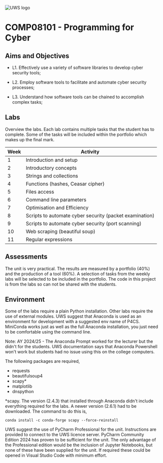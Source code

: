 <img alt="UWS logo" src="\resources\UniWestScotland.jpg" title="UWS logo"/>

# COMP08101 - Programming for Cyber

## Aims and Objectives

- L1. Effectively use a variety of software libraries to develop cyber security tools;​

- L2. Employ software tools to facilitate and automate cyber security processes;​

- L3. Understand how software tools can be chained to accomplish complex tasks;

## Labs
Overview the labs. Each lab contains multiple tasks that the student has to complete. Some of
the tasks will be included within the portfolio which makes up the final mark.

| Week | Activity                                                |
|------|---------------------------------------------------------|
| 1    | Introduction and setup                                  | 
| 2    | Introductory concepts                                   |
| 3    | Strings and collections                                 |
| 4    | Functions (hashes, Ceasar cipher)                       |
| 5    | Files access                                            |
| 6    | Command line parameters                                 |
| 7    | Optimisation and Efficiency                             |
| 8    | Scripts to automate cyber security (packet examination) |
| 9    | Scripts to automate cyber security (port scanning)      |
| 10   | Web scraping (beautiful soup)                           |
| 11   | Regular expressions                                     |





## Assessments

The unit is very practical. The results are measured by a portfolio (40%) and the production
of a tool (60%). A selection of tasks from the weekly labs will be selected to be included in 
the portfolio. The code in this project is from the labs so can not be shared with the students.

## Environment

Some of the labs require a plain Python installation. Other labs require the use of external
modules. UWS suggest that Anaconda is used as an environment for development with a suggested
env name of P4CS. MiniConda works just as well as the full Anaconda installation, you just need
to be comfortable using the command line. 

Note: AY 2024/25 - The Anaconda Prompt worked for the lecturer but the didn't for the students.
UWS documentation says that Anaconda Powershell won't work but students had no issue using this on 
the college computers. 

The following packages are required,
- requests
- beautifulsoup4
- scapy*
- matplotlib
- dnspython

*scapy. The version (2.4.3) that installed through Anaconda didn't include everything required for the labs. A
newer version (2.6.1) had to be downloaded. The command to do this is, 

`conda install -c conda-forge scapy --force-reinstall`

UWS suggest the use of PyCharm Professional for the unit. Instructions are provided to connect to the 
UWS licence server. PyCharm Community Edition 2024 has proven to be sufficient for the unit. The only
advantage of the Professional edition would be the inclusion of Jupyter Notebooks, but none of these
have been supplied for the unit. If required these could be opened in Visual Studio Code with minimum
effort.
